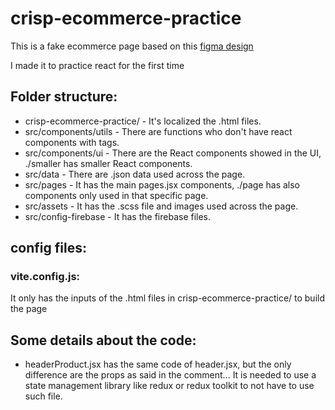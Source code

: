 # crisp-ecommerce-practice

This is a fake ecommerce page based on this [figma design](https://www.figma.com/community/file/1316811321603986115/crisp-ecommerce-theme?searchSessionId=lvl5nmps-b13x3cmf7h)

I made it to practice react for the first time

## Folder structure:

* crisp-ecommerce-practice/ - It's localized the .html files.
* src/components/utils - There are functions who don't have react components with tags.
* src/components/ui - There are the React components showed in the UI, ./smaller has smaller React components.
* src/data - There are .json data used across the page.
* src/pages - It has the main pages.jsx components, ./page has also components only used in that specific page.
* src/assets - It has the .scss file and images used across the page.
* src/config-firebase - It has the firebase files.

## config files:

### vite.config.js:

It only has the inputs of the .html files in crisp-ecommerce-practice/ to build the page

## Some details about the code:

* headerProduct.jsx has the same code of header.jsx, but the only difference are the props as said in the comment... It is needed to use a state management library like redux or redux toolkit to not have to use such file.
